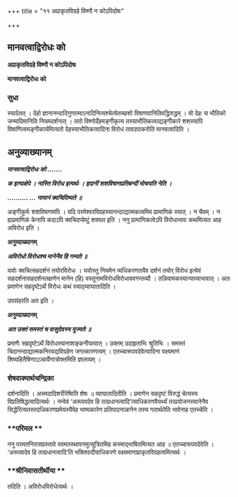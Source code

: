 +++
title = "११ अप्राकृतविग्रहे विष्णौ न कोऽपिदोषः"

+++


## मानवत्वाद्विरोधः को

**अप्राकृतविग्रहे विष्णौ न कोऽपिदोषः**

**मानवत्वाद्विरोधः को**

### **सुधा**

स्यादेतत् । देहो ज्ञानानन्दादिगुणात्माऽनादिनित्यश्चेत्येतच्छशो विषाणवानितिवद्धिरुद्धम् । यो देहः स भौतिको जन्मादिमानिति नियमदर्शनात् । ततो विष्णोर्देहमङ्गीकृत्य तस्याभौतिकत्वाद्यङ्गीकारे शशस्यापि विषाणित्वमङ्गीकार्यमित्यतो देहस्याभौतिकत्वादिना विरोधं तावदपाकरोति मानवत्वादिति ।

## **अनुव्याख्यानम्**

***मानवत्वाद्विरोधः को .......***

***क इत्याक्षेपे । नास्ति विरोध इत्यर्थः । इदानीं शशविषाणप्रतिबन्दीं मोचयति नेति ।***

***.......... ... नामानं क्वचिदिष्यते ॥***

अङ्गीकुर्मः शशविषाणमपि । यदि परमेश्वरविग्रहस्यानन्दाद्यात्मकत्वमिव प्रामाणिकं स्यात् । न चैवम् । न ह्यप्रमाणिकं केनापि कदाऽपि क्वचिदप्येष्टुं शक्यत इति । ननु प्रामाणिकत्वेऽपि विरोधाभावः कथमित्यत आह अविरोध इति ।

**अनुव्याख्यानम्**

***अविरोधो विरोधश्च मानेनैव हि गम्यते ॥***

ययोः क्वचित्सहदर्शनं तयोरविरोधः । ययोस्तु नियमेन व्यधिकरणतयैव दर्शनं तयोर् विरोध इत्येवं सहदर्शनासहदर्शनलक्षणेन मानेन (हि) वस्तूनामविरोधविरोधाववगन्तव्यौ । तन्नियामकस्यान्यस्याभावात् । अतः प्रमाणेन सहदृष्टेऽर्थे विरोधः कथं स्याद्य्वाघातादिति ।

उपसंहरति अत इति ।

**अनुव्याख्यानम्**

***अत उक्तं समस्तं च वासुदेवस्य युज्यते ॥***

प्रमाणैः सहदृष्टेऽर्थे विरोधस्यानाशङ्कनीयत्वात् । उक्तम् उदाहृताभिः श्रुतिभिः । समस्तं चिदानन्दाद्यात्मकनिरवद्यविग्रहेण जगत्कारणत्वम् । एतच्चारूपवदेवेत्यादिना वक्ष्यमाणं शिष्यहितैषिणाऽऽचार्येणात्रोक्तमिति ज्ञातव्यम् ।

### **शेषवाक्यार्थचन्द्रिका**

दर्शनादिति । अस्मदादिशरीरेष्विति शेषः ॥ व्याघातादितीति । प्रमाणेन सहदृष्टं विरुद्धं चेत्यस्य विप्रतिषिद्धत्वादित्यर्थः । नन्वेवं ‘अरूपवदेव हि तत्प्रधानत्वादि’त्याधिकरणवैयर्थ्यं तत्प्रयोजनस्यानेनैव सिद्धेरित्यतस्तदधिकरणप्रमेयस्यैवेह भाष्यकारेण प्रतिपादनान्नानेन तस्य गतार्थतेति भावेनाह एतच्चेति ।

### **परिमल **

ननु परमतनिरासप्रस्तावे स्वमतस्थापनमुत्सूत्रितमिह कस्माद्भाषितमित्यत आह ॥ एतच्चारूपवदेवेति । ‘अरूपवदेव हि तत्प्रधानत्वादि’ति भक्तिपादीयाधिकरणे वक्ष्यमाणाप्राकृतविग्रहत्वमित्यर्थः ।

### **श्रीनिवासतीर्थीया **

तदिति । अविरोधविरोधेत्यर्थः ।

